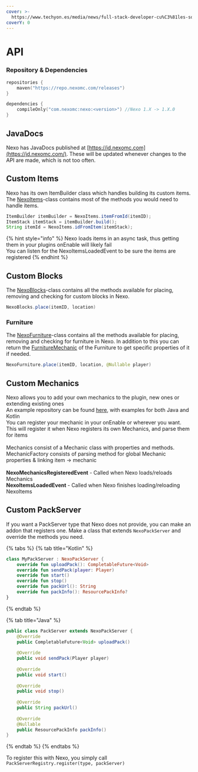 ```yaml
---
cover: >-
  https://www.techyon.es/media/news/full-stack-developer-cu%C3%81les-son-las-principales-competencias_1637600851_21.jpg
coverY: 0
---
```


# API

### Repository & Dependencies

```kotlin
repositories {
    maven("https://repo.nexomc.com/releases")
}

dependencies {
    compileOnly("com.nexomc:nexo:<version>") //Nexo 1.X -> 1.X.0
}
```

## JavaDocs

Nexo has JavaDocs published at [https://jd.nexomc.com](https://jd.nexomc.com/). These will be updated whenever changes to the API are made, which is not too often.

## Custom Items

Nexo has its own ItemBuilder class which handles building its custom items.\
The [NexoItems](https://jd.nexomc.com/1.8/com/nexomc/nexo/api/NexoItems.html)-class contains most of the methods you would need to handle items.

```java
ItemBuilder itemBuilder = NexoItems.itemFromId(itemID);
ItemStack itemStack = itemBuilder.build();
String itemId = NexoItems.idFromItem(itemStack);
```

{% hint style="info" %}
Nexo loads items in an async task, thus getting them in your plugins onEnable will likely fail\
You can listen for the NexoItemsLoadedEvent to be sure the items are registered
{% endhint %}

## Custom Blocks

The [NexoBlocks](https://jd.nexomc.com/1.8/com/nexomc/nexo/api/NexoBlocks.html)-class contains all the methods available for placing, removing and checking for custom blocks in Nexo.

```java
NexoBlocks.place(itemID, location)
```

### Furniture

The [NexoFurniture](https://jd.nexomc.com/1.8/com/nexomc/nexo/api/NexoFurniture.html)-class contains all the methods available for placing, removing and checking for furniture in Nexo. In addition to this you can return the [FurnitureMechanic](https://jd.nexomc.com/1.8/com/nexomc/nexo/mechanics/furniture/FurnitureMechanic.html) of the Furniture to get specific properties of it if needed.

```java
NexoFurniture.place(itemID, location, @Nullable player)
```

## Custom Mechanics

Nexo allows you to add your own mechanics to the plugin, new ones or extending existing ones\
An example repository can be found [here](https://github.com/Nexo-MC/NexoExampleMechanic), with examples for both Java and Kotlin\
You can register your mechanic in your onEnable or wherever you want.\
This will register it when Nexo registers its own Mechanics, and parse them for items\
\
Mechanics consist of a Mechanic class with properties and methods.\
MechanicFactory consists of parsing method for global Mechanic properties & linking item -> mechanic\
\
**NexoMechanicsRegisteredEvent** - Called when Nexo loads/reloads Mechanics\
**NexoItemsLoadedEvent** - Called when Nexo finishes loading/reloading NexoItems

## Custom PackServer

If you want a PackServer type that Nexo does not provide, you can make an addon that registers one. Make a class that extends `NexoPackServer` and override the methods you need.

{% tabs %}
{% tab title="Kotlin" %}
```kotlin
class MyPackServer : NexoPackServer {
    override fun uploadPack(): CompletableFuture<Void>
    override fun sendPack(player: Player)
    override fun start()
    override fun stop()
    override fun packUrl(): String
    override fun packInfo(): ResourcePackInfo?
}
```
{% endtab %}

{% tab title="Java" %}
```java
public class PackServer extends NexoPackServer {
    @Override
    public CompletableFuture<Void> uploadPack()
    
    @Override
    public void sendPack(Player player)
    
    @Override
    public void start()
    
    @Override
    public void stop()
    
    @Override
    public String packUrl()
    
    @Override
    @Nullable
    public ResourcePackInfo packInfo()
}
```
{% endtab %}
{% endtabs %}

To register this with Nexo, you simply call `PackServerRegistry.register(type, packServer)`&#x20;
